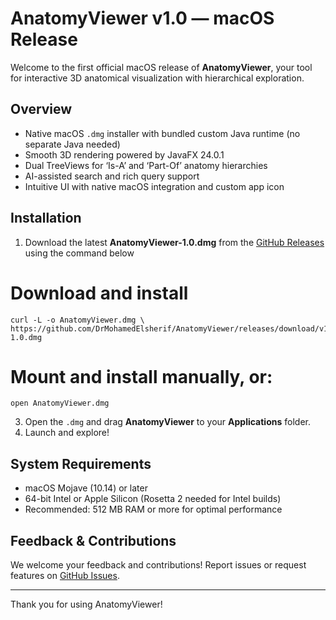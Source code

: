 # AnatomyViewer v1.0 — macOS Release

Welcome to the first official macOS release of **AnatomyViewer**, your tool for interactive 3D anatomical visualization with hierarchical exploration.

## Overview

- Native macOS `.dmg` installer with bundled custom Java runtime (no separate Java needed)
- Smooth 3D rendering powered by JavaFX 24.0.1
- Dual TreeViews for ‘Is-A’ and ‘Part-Of’ anatomy hierarchies
- AI-assisted search and rich query support
- Intuitive UI with native macOS integration and custom app icon

## Installation

1. Download the latest **AnatomyViewer-1.0.dmg** from the [GitHub Releases](https://github.com/DrMohamedElsherif/AnatomyViewer/releases) using the command below

# Download and install

<pre><code>curl -L -o AnatomyViewer.dmg \ https://github.com/DrMohamedElsherif/AnatomyViewer/releases/download/v1.0.0/AnatomyViewer-1.0.dmg </code></pre>

# Mount and install manually, or:
<pre><code>open AnatomyViewer.dmg</code></pre>

3. Open the `.dmg` and drag **AnatomyViewer** to your **Applications** folder.
4. Launch and explore!

## System Requirements

- macOS Mojave (10.14) or later
- 64-bit Intel or Apple Silicon (Rosetta 2 needed for Intel builds)
- Recommended: 512 MB RAM or more for optimal performance

## Feedback & Contributions

We welcome your feedback and contributions! Report issues or request features on [GitHub Issues](https://github.com/DrMohamedElsherif/AnatomyViewer/issues).

---

Thank you for using AnatomyViewer!

